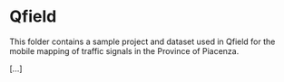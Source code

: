# **Qfield**

This folder contains a sample project and dataset used in Qfield for the mobile mapping of traffic signals in the Province of Piacenza.

[...]